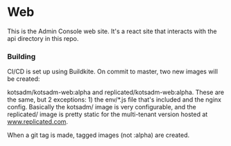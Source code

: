 # Web

This is the Admin Console web site. It's a react site that interacts with the api directory in this repo.

### Building

CI/CD is set up using Buildkite. On commit to master, two new images will be created:

kotsadm/kotsadm-web:alpha and replicated/kotsadm-web:alpha. These are the same, but 2 exceptions: 1) the env/*.js file that's included and the nginx config. Basically the kotsadm/ image is very configurable, and the replicated/ image is pretty static for the multi-tenant version hosted at www.replicated.com.

When a git tag is made, tagged images (not :alpha) are created.


